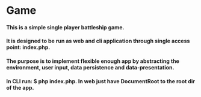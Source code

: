 # Game
#### This is a simple single player battleship game.
#### It is designed to be run as web and cli application through single access point: index.php.
#### The purpose is to implement flexible enough app by abstracting the environment, user input, data persistence and data-presentation.
#### In CLI run: $ php index.php. In web just have DocumentRoot to the root dir of the app.
